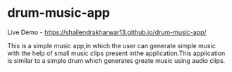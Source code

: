 # drum-music-app
Live Demo - https://shailendrakharwar13.github.io/drum-music-app/

This is a simple music app,in which the user can generate simple music with the help of small music clips present inthe application.This application is similar to a simple drum  which generates greate music using audio clips.   
